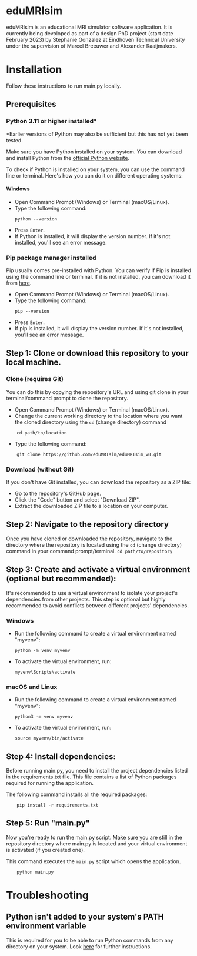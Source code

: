 # eduMRIsim

eduMRIsim is an educational MRI simulator software application. It is currently being devoloped as part of a design PhD project (start date February 2023) by Stephanie Gonzalez at Eindhoven Technical University under the supervision of Marcel Breeuwer and Alexander Raaijmakers. 

# Installation

Follow these instructions to run main.py locally. 

## Prerequisites
### Python 3.11 or higher installed*
*Earlier versions of Python may also be sufficient but this has not yet been tested. 

Make sure you have Python installed on your system. You can download and install Python from the [official Python website](https://www.python.org/downloads/). 

To check if Python is installed on your system, you can use the command line or terminal. Here's how you can do it on different operating systems:

#### Windows
   - Open Command Prompt (Windows) or Terminal (macOS/Linux).
   - Type the following command:
     ```
     python --version
     ```
   - Press `Enter`.
   - If Python is installed, it will display the version number. If it's not installed, you'll see an error message.




### Pip package manager installed
 Pip usually comes pre-installed with Python. You can verify if Pip is installed using the command line or terminal. If it is not installed, you can download it from [here](https://pypi.org/project/pip/). 

   - Open Command Prompt (Windows) or Terminal (macOS/Linux).
   - Type the following command:
     ```
     pip --version
     ```
   - Press `Enter`.
   - If pip is installed, it will display the version number. If it's not installed, you'll see an error message.

## Step 1: Clone or download this repository to your local machine. 

### Clone (requires Git)
You can do this by copying the repository's URL and using git clone in your terminal/command prompt to clone the repository. 
- Open Command Prompt (Windows) or Terminal (macOS/Linux).
- Change the current working directory to the location where you want the cloned directory using the `cd` (change directory) command
``` 
    cd path/to/location
```
- Type the following command:
```
    git clone https://github.com/eduMRIsim/eduMRIsim_v0.git
```

### Download (without Git)
If you don't have Git installed, you can download the repository as a ZIP file:

- Go to the repository's GitHub page.
- Click the "Code" button and select "Download ZIP".
- Extract the downloaded ZIP file to a location on your computer.


## Step 2: Navigate to the repository directory

Once you have cloned or downloaded the repository, navigate to the directory where the repository is located using the `cd` (change directory) command in your command prompt/terminal.
    ```
    cd path/to/repository 
    ```

## Step 3: Create and activate a virtual environment (optional but recommended):
It's recommended to use a virtual environment to isolate your project's dependencies from other projects. This step is optional but highly recommended to avoid conflicts between different projects' dependencies.

### Windows
   - Run the following command to create a virtual environment named "myvenv":
     ```
     python -m venv myvenv
     ```

   - To activate the virtual environment, run:
     ```
     myvenv\Scripts\activate
     ```

### macOS and Linux
   - Run the following command to create a virtual environment named "myvenv":
     ```
     python3 -m venv myvenv
     ```
   - To activate the virtual environment, run:
     ```
     source myvenv/bin/activate
     ```

## Step 4: Install dependencies:
Before running main.py, you need to install the project dependencies listed in the requirements.txt file. This file contains a list of Python packages required for running the application.

The following command installs all the required packages:
```
    pip install -r requirements.txt
```

## Step 5: Run "main.py"
Now you're ready to run the main.py script. Make sure you are still in the repository directory where main.py is located and your virtual environment is activated (if you created one).

This command executes the `main.py` script which opens the application.
```
    python main.py
```


# Troubleshooting

## Python isn't added to your system's PATH environment variable 
This is required for you to be able to run Python commands from any directory on your system. Look [here](https://realpython.com/add-python-to-path/) for further instructions.

